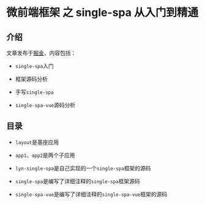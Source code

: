 # 微前端框架 之 single-spa 从入门到精通

## 介绍

文章发布于[掘金](https://juejin.im/post/6862661545592111111/)，内容包括：

* `single-spa`入门

* 框架源码分析

* 手写`single-spa`

* `single-spa-vue`源码分析

## 目录

* `layout`是基座应用

* `app1`、`app2`是两个子应用

* `lyn-single-spa`是自己实现的一个`single-spa`框架的源码

* `single-spa`是编写了详细注释的`single-spa`框架源码

* `single-spa-vue`是编写了详细注释的`single-spa-vue`框架的源码
